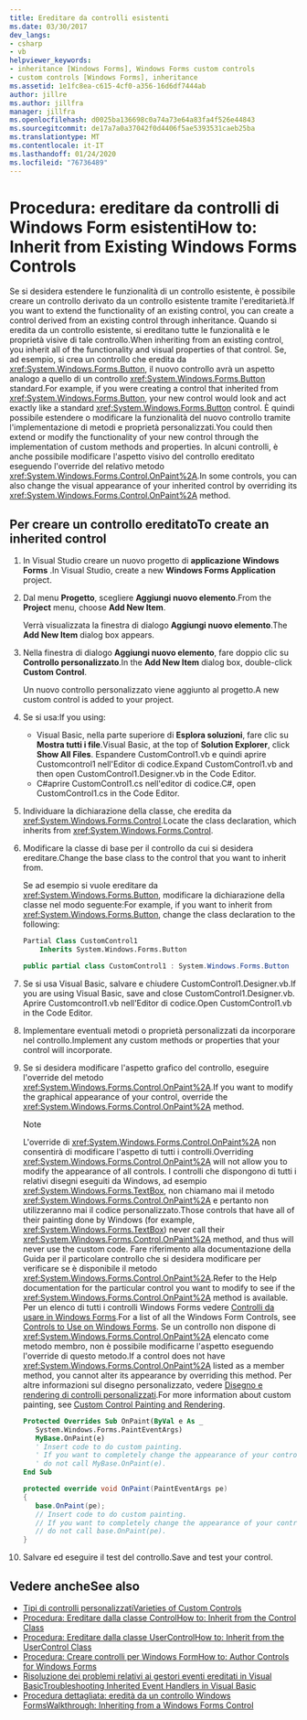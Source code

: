 ```yaml
---
title: Ereditare da controlli esistenti
ms.date: 03/30/2017
dev_langs:
- csharp
- vb
helpviewer_keywords:
- inheritance [Windows Forms], Windows Forms custom controls
- custom controls [Windows Forms], inheritance
ms.assetid: 1e1fc8ea-c615-4cf0-a356-16d6df7444ab
author: jillre
ms.author: jillfra
manager: jillfra
ms.openlocfilehash: d0025ba136698c0a74a73e64a83fa4f526e44843
ms.sourcegitcommit: de17a7a0a37042f0d4406f5ae5393531caeb25ba
ms.translationtype: MT
ms.contentlocale: it-IT
ms.lasthandoff: 01/24/2020
ms.locfileid: "76736489"
---
```

# <a name="how-to-inherit-from-existing-windows-forms-controls"></a><span data-ttu-id="87907-102">Procedura: ereditare da controlli di Windows Form esistenti</span><span class="sxs-lookup"><span data-stu-id="87907-102">How to: Inherit from Existing Windows Forms Controls</span></span>

<span data-ttu-id="87907-103">Se si desidera estendere le funzionalità di un controllo esistente, è possibile creare un controllo derivato da un controllo esistente tramite l'ereditarietà.</span><span class="sxs-lookup"><span data-stu-id="87907-103">If you want to extend the functionality of an existing control, you can create a control derived from an existing control through inheritance.</span></span> <span data-ttu-id="87907-104">Quando si eredita da un controllo esistente, si ereditano tutte le funzionalità e le proprietà visive di tale controllo.</span><span class="sxs-lookup"><span data-stu-id="87907-104">When inheriting from an existing control, you inherit all of the functionality and visual properties of that control.</span></span> <span data-ttu-id="87907-105">Se, ad esempio, si crea un controllo che eredita da <xref:System.Windows.Forms.Button>, il nuovo controllo avrà un aspetto analogo a quello di un controllo <xref:System.Windows.Forms.Button> standard.</span><span class="sxs-lookup"><span data-stu-id="87907-105">For example, if you were creating a control that inherited from <xref:System.Windows.Forms.Button>, your new control would look and act exactly like a standard <xref:System.Windows.Forms.Button> control.</span></span> <span data-ttu-id="87907-106">È quindi possibile estendere o modificare la funzionalità del nuovo controllo tramite l'implementazione di metodi e proprietà personalizzati.</span><span class="sxs-lookup"><span data-stu-id="87907-106">You could then extend or modify the functionality of your new control through the implementation of custom methods and properties.</span></span> <span data-ttu-id="87907-107">In alcuni controlli, è anche possibile modificare l'aspetto visivo del controllo ereditato eseguendo l'override del relativo metodo <xref:System.Windows.Forms.Control.OnPaint%2A>.</span><span class="sxs-lookup"><span data-stu-id="87907-107">In some controls, you can also change the visual appearance of your inherited control by overriding its <xref:System.Windows.Forms.Control.OnPaint%2A> method.</span></span>

## <a name="to-create-an-inherited-control"></a><span data-ttu-id="87907-108">Per creare un controllo ereditato</span><span class="sxs-lookup"><span data-stu-id="87907-108">To create an inherited control</span></span>

1. <span data-ttu-id="87907-109">In Visual Studio creare un nuovo progetto di **applicazione Windows Forms** .</span><span class="sxs-lookup"><span data-stu-id="87907-109">In Visual Studio, create a new **Windows Forms Application** project.</span></span>

1. <span data-ttu-id="87907-110">Dal menu **Progetto**, scegliere **Aggiungi nuovo elemento**.</span><span class="sxs-lookup"><span data-stu-id="87907-110">From the **Project** menu, choose **Add New Item**.</span></span>

    <span data-ttu-id="87907-111">Verrà visualizzata la finestra di dialogo **Aggiungi nuovo elemento**.</span><span class="sxs-lookup"><span data-stu-id="87907-111">The **Add New Item** dialog box appears.</span></span>

1. <span data-ttu-id="87907-112">Nella finestra di dialogo **Aggiungi nuovo elemento**, fare doppio clic su **Controllo personalizzato**.</span><span class="sxs-lookup"><span data-stu-id="87907-112">In the **Add New Item** dialog box, double-click **Custom Control**.</span></span>

    <span data-ttu-id="87907-113">Un nuovo controllo personalizzato viene aggiunto al progetto.</span><span class="sxs-lookup"><span data-stu-id="87907-113">A new custom control is added to your project.</span></span>

1. <span data-ttu-id="87907-114">Se si usa:</span><span class="sxs-lookup"><span data-stu-id="87907-114">If you using:</span></span>

    - <span data-ttu-id="87907-115">Visual Basic, nella parte superiore di **Esplora soluzioni**, fare clic su **Mostra tutti i file**.</span><span class="sxs-lookup"><span data-stu-id="87907-115">Visual Basic, at the top of **Solution Explorer**, click **Show All Files**.</span></span> <span data-ttu-id="87907-116">Espandere CustomControl1.vb e quindi aprire Customcontrol1 nell'Editor di codice.</span><span class="sxs-lookup"><span data-stu-id="87907-116">Expand CustomControl1.vb and then open CustomControl1.Designer.vb in the Code Editor.</span></span>
    - <span data-ttu-id="87907-117">C#aprire CustomControl1.cs nell'editor di codice.</span><span class="sxs-lookup"><span data-stu-id="87907-117">C#, open CustomControl1.cs in the Code Editor.</span></span>

1. <span data-ttu-id="87907-118">Individuare la dichiarazione della classe, che eredita da <xref:System.Windows.Forms.Control>.</span><span class="sxs-lookup"><span data-stu-id="87907-118">Locate the class declaration, which inherits from <xref:System.Windows.Forms.Control>.</span></span>

1. <span data-ttu-id="87907-119">Modificare la classe di base per il controllo da cui si desidera ereditare.</span><span class="sxs-lookup"><span data-stu-id="87907-119">Change the base class to the control that you want to inherit from.</span></span>

     <span data-ttu-id="87907-120">Se ad esempio si vuole ereditare da <xref:System.Windows.Forms.Button>, modificare la dichiarazione della classe nel modo seguente:</span><span class="sxs-lookup"><span data-stu-id="87907-120">For example, if you want to inherit from <xref:System.Windows.Forms.Button>, change the class declaration to the following:</span></span>

    ```vb
    Partial Class CustomControl1
        Inherits System.Windows.Forms.Button
    ```

    ```csharp
    public partial class CustomControl1 : System.Windows.Forms.Button
    ```

1. <span data-ttu-id="87907-121">Se si usa Visual Basic, salvare e chiudere CustomControl1.Designer.vb.</span><span class="sxs-lookup"><span data-stu-id="87907-121">If you are using Visual Basic, save and close CustomControl1.Designer.vb.</span></span> <span data-ttu-id="87907-122">Aprire Customcontrol1.vb nell'Editor di codice.</span><span class="sxs-lookup"><span data-stu-id="87907-122">Open CustomControl1.vb in the Code Editor.</span></span>

1. <span data-ttu-id="87907-123">Implementare eventuali metodi o proprietà personalizzati da incorporare nel controllo.</span><span class="sxs-lookup"><span data-stu-id="87907-123">Implement any custom methods or properties that your control will incorporate.</span></span>

1. <span data-ttu-id="87907-124">Se si desidera modificare l'aspetto grafico del controllo, eseguire l'override del metodo <xref:System.Windows.Forms.Control.OnPaint%2A>.</span><span class="sxs-lookup"><span data-stu-id="87907-124">If you want to modify the graphical appearance of your control, override the <xref:System.Windows.Forms.Control.OnPaint%2A> method.</span></span>

    > [!NOTE]
    > <span data-ttu-id="87907-125">L'override di <xref:System.Windows.Forms.Control.OnPaint%2A> non consentirà di modificare l'aspetto di tutti i controlli.</span><span class="sxs-lookup"><span data-stu-id="87907-125">Overriding <xref:System.Windows.Forms.Control.OnPaint%2A> will not allow you to modify the appearance of all controls.</span></span> <span data-ttu-id="87907-126">I controlli che dispongono di tutti i relativi disegni eseguiti da Windows, ad esempio <xref:System.Windows.Forms.TextBox>, non chiamano mai il metodo <xref:System.Windows.Forms.Control.OnPaint%2A> e pertanto non utilizzeranno mai il codice personalizzato.</span><span class="sxs-lookup"><span data-stu-id="87907-126">Those controls that have all of their painting done by Windows (for example, <xref:System.Windows.Forms.TextBox>) never call their <xref:System.Windows.Forms.Control.OnPaint%2A> method, and thus will never use the custom code.</span></span> <span data-ttu-id="87907-127">Fare riferimento alla documentazione della Guida per il particolare controllo che si desidera modificare per verificare se è disponibile il metodo <xref:System.Windows.Forms.Control.OnPaint%2A>.</span><span class="sxs-lookup"><span data-stu-id="87907-127">Refer to the Help documentation for the particular control you want to modify to see if the <xref:System.Windows.Forms.Control.OnPaint%2A> method is available.</span></span> <span data-ttu-id="87907-128">Per un elenco di tutti i controlli Windows Forms vedere [Controlli da usare in Windows Forms](controls-to-use-on-windows-forms.md).</span><span class="sxs-lookup"><span data-stu-id="87907-128">For a list of all the Windows Form Controls, see [Controls to Use on Windows Forms](controls-to-use-on-windows-forms.md).</span></span> <span data-ttu-id="87907-129">Se un controllo non dispone di <xref:System.Windows.Forms.Control.OnPaint%2A> elencato come metodo membro, non è possibile modificarne l'aspetto eseguendo l'override di questo metodo.</span><span class="sxs-lookup"><span data-stu-id="87907-129">If a control does not have <xref:System.Windows.Forms.Control.OnPaint%2A> listed as a member method, you cannot alter its appearance by overriding this method.</span></span> <span data-ttu-id="87907-130">Per altre informazioni sul disegno personalizzato, vedere [Disegno e rendering di controlli personalizzati](custom-control-painting-and-rendering.md).</span><span class="sxs-lookup"><span data-stu-id="87907-130">For more information about custom painting, see [Custom Control Painting and Rendering](custom-control-painting-and-rendering.md).</span></span>

    ```vb
    Protected Overrides Sub OnPaint(ByVal e As _
       System.Windows.Forms.PaintEventArgs)
       MyBase.OnPaint(e)
       ' Insert code to do custom painting.
       ' If you want to completely change the appearance of your control,
       ' do not call MyBase.OnPaint(e).
    End Sub
    ```

    ```csharp
    protected override void OnPaint(PaintEventArgs pe)
    {
       base.OnPaint(pe);
       // Insert code to do custom painting.
       // If you want to completely change the appearance of your control,
       // do not call base.OnPaint(pe).
    }
    ```

1. <span data-ttu-id="87907-131">Salvare ed eseguire il test del controllo.</span><span class="sxs-lookup"><span data-stu-id="87907-131">Save and test your control.</span></span>

## <a name="see-also"></a><span data-ttu-id="87907-132">Vedere anche</span><span class="sxs-lookup"><span data-stu-id="87907-132">See also</span></span>

- [<span data-ttu-id="87907-133">Tipi di controlli personalizzati</span><span class="sxs-lookup"><span data-stu-id="87907-133">Varieties of Custom Controls</span></span>](varieties-of-custom-controls.md)
- [<span data-ttu-id="87907-134">Procedura: Ereditare dalla classe Control</span><span class="sxs-lookup"><span data-stu-id="87907-134">How to: Inherit from the Control Class</span></span>](how-to-inherit-from-the-control-class.md)
- [<span data-ttu-id="87907-135">Procedura: Ereditare dalla classe UserControl</span><span class="sxs-lookup"><span data-stu-id="87907-135">How to: Inherit from the UserControl Class</span></span>](how-to-inherit-from-the-usercontrol-class.md)
- [<span data-ttu-id="87907-136">Procedura: Creare controlli per Windows Form</span><span class="sxs-lookup"><span data-stu-id="87907-136">How to: Author Controls for Windows Forms</span></span>](how-to-author-controls-for-windows-forms.md)
- [<span data-ttu-id="87907-137">Risoluzione dei problemi relativi ai gestori eventi ereditati in Visual Basic</span><span class="sxs-lookup"><span data-stu-id="87907-137">Troubleshooting Inherited Event Handlers in Visual Basic</span></span>](~/docs/visual-basic/programming-guide/language-features/events/troubleshooting-inherited-event-handlers.md)
- [<span data-ttu-id="87907-138">Procedura dettagliata: eredità da un controllo Windows Forms</span><span class="sxs-lookup"><span data-stu-id="87907-138">Walkthrough: Inheriting from a Windows Forms Control</span></span>](walkthrough-inheriting-from-a-windows-forms-control-with-visual-csharp.md)
